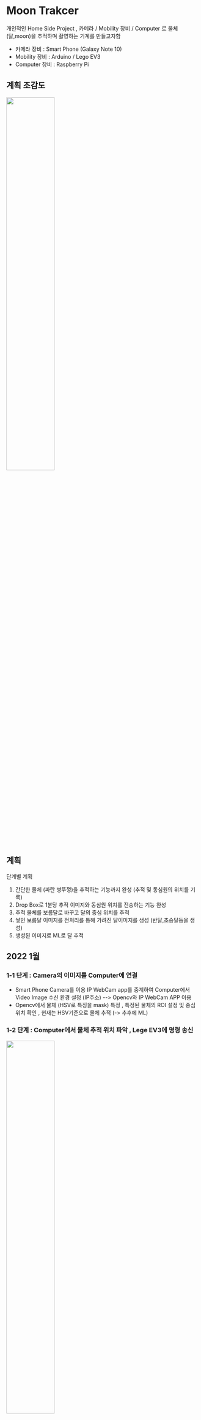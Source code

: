 


# Moon Trakcer

개인적인 Home Side Project , 카메라 / Mobility 장비 / Computer 로 물체(달,moon)을 추적하며 촬영하는 기계를 만들고자함 

* 카메라 장비 : Smart Phone (Galaxy Note 10)
* Mobility 장비 : Arduino / Lego EV3
* Computer 장비 : Raspberry Pi



## 계획 조감도 

<img width="50%" height="50%" src="https://user-images.githubusercontent.com/23700286/155877486-7156031f-f663-4443-8772-0c189dd28be4.png"/>

## 계획 

단계별 계획 

1. 간단한 물체 (파란 병뚜껑)을 추적하는 기능까지 완성 (추적 및 동심원의 위치를 기록)
2. Drop Box로 1분당 추적 이미지와 동심원 위치를 전송하는 기능 완성
3. 추적 물체를 보름달로 바꾸고 달의 중심 위치를 추적 
4. 쌓인 보름달 이미지를 전처리를 통해 가려진 달이미지를 생성 (반달,초승달등을 생성)
5. 생성된 이미지로 ML로 달 추적 




## 2022 1월


### 1-1 단계 : Camera의 이미지를 Computer에 연결 

* Smart Phone Camera를 이용 IP WebCam app를 중계하여 Computer에서 Video Image 수신 환경 설정 (IP주소)
  --> Opencv와 IP WebCam APP 이용 
* Opencv에서 물체 (HSV로 특징을 mask) 특정 , 특정된 물체의 ROI 설정 및 중심위치 확인 , 현재는 HSV기준으로 물체 추적 (-> 추후에 ML)



### 1-2 단계 : Computer에서 물체 추적 위치 파악 , Lege EV3에 명령 송신

<img width="50%" height="50%" src="https://user-images.githubusercontent.com/23700286/155877178-c437f57e-0741-4931-83ef-c99b18bc0b24.gif"/>


<img width="50%" height="50%" src="https://user-images.githubusercontent.com/23700286/156370209-76f91226-2429-412a-873e-334f7d359c83.gif"/>




### 1-3 단계 : Lego 완성 (일단 , 좌우움직임만 가능)


일단 좌우 움직임으로 물체 추적을 통신으로 움직이게 만들었음 이후 상하로 움직이는 Lego 모빌리티도 추가 예정 


<img width="50%" height="50%" src="https://user-images.githubusercontent.com/23700286/156370126-052ec0a7-a607-4a32-8faa-85f72c7ba4c5.jpg"/>







### 1-4 단계 : DropBox로 Image 전송


더 정확한 추적을 하기위해 추적된 물체의 이미지를 모아서 10초마다 이미지를 Drop Box로 저장 


<img width="50%" height="50%" src="https://user-images.githubusercontent.com/23700286/156368637-f4238e7a-d293-445b-be45-0e81e42e6133.PNG"/>



## 2022년 5월

1. Code 수정 : 각단계 Class 화 
2. Lego 완성 : 상하좌우 움직임 

### 결과 

<img width="50%" height="50%" src="https://user-images.githubusercontent.com/23700286/168474425-89c763fe-0736-401a-ae2d-c4dfd3632dae.gif"/>


<img width="50%" height="50%" src="https://user-images.githubusercontent.com/23700286/168474750-73f29091-af79-4191-85ee-418f2c382e18.gif"/>


<img width="50%" height="50%" src="https://user-images.githubusercontent.com/23700286/168476389-44a21a69-83e8-43ec-bfa8-a2f209c46747.gif"/>










